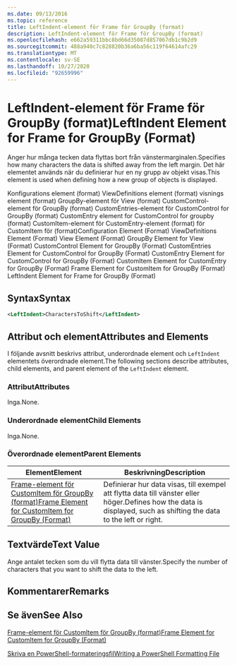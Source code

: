 ```yaml
---
ms.date: 09/13/2016
ms.topic: reference
title: LeftIndent-element för Frame för GroupBy (format)
description: LeftIndent-element för Frame för GroupBy (format)
ms.openlocfilehash: e662a59311bbc8bd66d35087d857067db1c9b2d9
ms.sourcegitcommit: 488a940c7c828820b36a6ba56c119f64614afc29
ms.translationtype: MT
ms.contentlocale: sv-SE
ms.lasthandoff: 10/27/2020
ms.locfileid: "92659996"
---
```

# <a name="leftindent-element-for-frame-for-groupby-format"></a><span data-ttu-id="5f7b5-103">LeftIndent-element för Frame för GroupBy (format)</span><span class="sxs-lookup"><span data-stu-id="5f7b5-103">LeftIndent Element for Frame for GroupBy (Format)</span></span>

<span data-ttu-id="5f7b5-104">Anger hur många tecken data flyttas bort från vänstermarginalen.</span><span class="sxs-lookup"><span data-stu-id="5f7b5-104">Specifies how many characters the data is shifted away from the left margin.</span></span> <span data-ttu-id="5f7b5-105">Det här elementet används när du definierar hur en ny grupp av objekt visas.</span><span class="sxs-lookup"><span data-stu-id="5f7b5-105">This element is used when defining how a new group of objects is displayed.</span></span>

<span data-ttu-id="5f7b5-106">Konfigurations element (format) ViewDefinitions element (format) visnings element (format) GroupBy-element för View (format) CustomControl-element för GroupBy (format) CustomEntries-element för CustomControl for GroupBy (format) CustomEntry element for CustomControl for groupby (format) CustomItem-element för CustomEntry-element (format) för CustomItem för (format)</span><span class="sxs-lookup"><span data-stu-id="5f7b5-106">Configuration Element (Format) ViewDefinitions Element (Format) View Element (Format) GroupBy Element for View (Format) CustomControl Element for GroupBy (Format) CustomEntries Element for CustomControl for GroupBy (Format) CustomEntry Element for CustomControl for GroupBy (Format) CustomItem Element for CustomEntry for GroupBy (Format) Frame Element for CustomItem for GroupBy (Format) LeftIndent Element for Frame for GroupBy (Format)</span></span>

## <a name="syntax"></a><span data-ttu-id="5f7b5-107">Syntax</span><span class="sxs-lookup"><span data-stu-id="5f7b5-107">Syntax</span></span>

```xml
<LeftIndent>CharactersToShift</LeftIndent>
```

## <a name="attributes-and-elements"></a><span data-ttu-id="5f7b5-108">Attribut och element</span><span class="sxs-lookup"><span data-stu-id="5f7b5-108">Attributes and Elements</span></span>

<span data-ttu-id="5f7b5-109">I följande avsnitt beskrivs attribut, underordnade element och `LeftIndent` elementets överordnade element.</span><span class="sxs-lookup"><span data-stu-id="5f7b5-109">The following sections describe attributes, child elements, and parent element of the `LeftIndent` element.</span></span>

### <a name="attributes"></a><span data-ttu-id="5f7b5-110">Attribut</span><span class="sxs-lookup"><span data-stu-id="5f7b5-110">Attributes</span></span>

<span data-ttu-id="5f7b5-111">Inga.</span><span class="sxs-lookup"><span data-stu-id="5f7b5-111">None.</span></span>

### <a name="child-elements"></a><span data-ttu-id="5f7b5-112">Underordnade element</span><span class="sxs-lookup"><span data-stu-id="5f7b5-112">Child Elements</span></span>

<span data-ttu-id="5f7b5-113">Inga.</span><span class="sxs-lookup"><span data-stu-id="5f7b5-113">None.</span></span>

### <a name="parent-elements"></a><span data-ttu-id="5f7b5-114">Överordnade element</span><span class="sxs-lookup"><span data-stu-id="5f7b5-114">Parent Elements</span></span>

|<span data-ttu-id="5f7b5-115">Element</span><span class="sxs-lookup"><span data-stu-id="5f7b5-115">Element</span></span>|<span data-ttu-id="5f7b5-116">Beskrivning</span><span class="sxs-lookup"><span data-stu-id="5f7b5-116">Description</span></span>|
|-------------|-----------------|
|[<span data-ttu-id="5f7b5-117">Frame-element för CustomItem för GroupBy (format)</span><span class="sxs-lookup"><span data-stu-id="5f7b5-117">Frame Element for CustomItem for GroupBy (Format)</span></span>](./frame-element-for-customitem-for-groupby-format.md)|<span data-ttu-id="5f7b5-118">Definierar hur data visas, till exempel att flytta data till vänster eller höger.</span><span class="sxs-lookup"><span data-stu-id="5f7b5-118">Defines how the data is displayed, such as shifting the data to the left or right.</span></span>|

## <a name="text-value"></a><span data-ttu-id="5f7b5-119">Textvärde</span><span class="sxs-lookup"><span data-stu-id="5f7b5-119">Text Value</span></span>

<span data-ttu-id="5f7b5-120">Ange antalet tecken som du vill flytta data till vänster.</span><span class="sxs-lookup"><span data-stu-id="5f7b5-120">Specify the number of characters that you want to shift the data to the left.</span></span>

## <a name="remarks"></a><span data-ttu-id="5f7b5-121">Kommentarer</span><span class="sxs-lookup"><span data-stu-id="5f7b5-121">Remarks</span></span>

## <a name="see-also"></a><span data-ttu-id="5f7b5-122">Se även</span><span class="sxs-lookup"><span data-stu-id="5f7b5-122">See Also</span></span>

[<span data-ttu-id="5f7b5-123">Frame-element för CustomItem för GroupBy (format)</span><span class="sxs-lookup"><span data-stu-id="5f7b5-123">Frame Element for CustomItem for GroupBy (Format)</span></span>](./frame-element-for-customitem-for-groupby-format.md)

[<span data-ttu-id="5f7b5-124">Skriva en PowerShell-formateringsfil</span><span class="sxs-lookup"><span data-stu-id="5f7b5-124">Writing a PowerShell Formatting File</span></span>](./writing-a-powershell-formatting-file.md)
